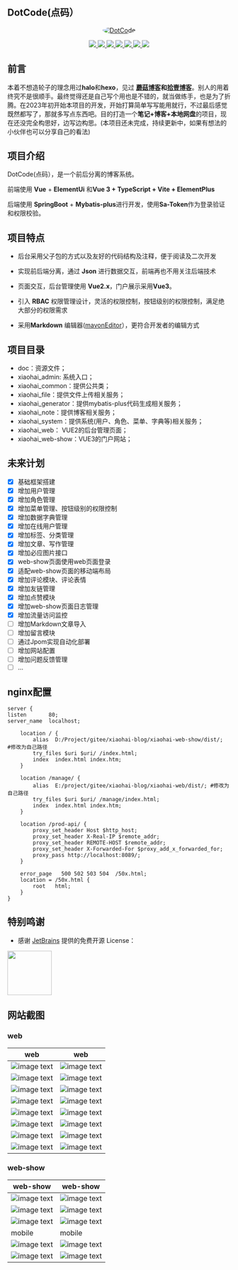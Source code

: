 ## DotCode(点码）

<p align=center>
  <a href="https://gitee.com/wch2019/xiaohai-blog">
    <img src="./doc/image/favicon.ico" alt="DotCode" style="border-radius: 50%">
  </a>
</p>

<p align="center">
   <a target="_blank" href="https://github.com/wch2019">
      <img src="https://img.shields.io/hexpm/l/plug.svg"/>
      <img src="https://img.shields.io/badge/JDK-17+-green.svg"/>
      <img src="https://img.shields.io/badge/springboot-2.7.7-green"/>
      <img src="https://img.shields.io/badge/vue-2.6.10-green"/>
      <img src="https://img.shields.io/badge/mysql-8.0+-green"/>
      <img src="https://img.shields.io/badge/mybatis--plus-3.5.3.1-green"/>
      <img src="https://img.shields.io/badge/redis-6.0.5-green"/>
   </a>
</p>

## 前言

 本着不想造轮子的理念用过**halo**和**hexo**，见过 **[蘑菇博客](https://gitee.com/moxi159753/mogu_blog_v2)**和**[拾壹博客](https://gitee.com/quequnlong/shiyi-blog)**。别人的用着终究不是很顺手。最终觉得还是自己写个用也是不错的，就当做练手，也是为了折腾。在2023年初开始本项目的开发，开始打算简单写写能用就行，不过最后感觉既然都写了，那就多写点东西吧。目的打造一个**笔记+博客+本地网盘**的项目，现在还没完全构思好，边写边构思。(本项目还未完成，持续更新中，如果有想法的小伙伴也可以分享自己的看法)

## 项目介绍

DotCode(点码），是一个前后分离的博客系统。

前端使用 **Vue** + **ElementUi** 和**Vue 3 + TypeScript + Vite + ElementPlus**

后端使用 **SpringBoot** + **Mybatis-plus**进行开发，使用**Sa-Token**作为登录验证和权限校验。

## 项目特点

- 后台采用父子包的方式以及友好的代码结构及注释，便于阅读及二次开发

- 实现前后端分离，通过 **Json** 进行数据交互，前端再也不用关注后端技术

- 页面交互，后台管理使用 **Vue2.x**，门户展示采用**Vue3**。

- 引入 **RBAC** 权限管理设计，灵活的权限控制，按钮级别的权限控制，满足绝大部分的权限需求

- 采用**Markdown** 编辑器([mavonEditor](www.mavoneditor.com)），更符合开发者的编辑方式

##  项目目录

- doc：资源文件；
- xiaohai_admin: 系统入口；
- xiaohai_common：提供公共类；
- xiaohai_file：提供文件上传相关服务；
- xiaohai_generator：提供mybatis-plus代码生成相关服务；
- xiaohai_note：提供博客相关服务；
- xiaohai_system：提供系统(用户、角色、菜单、字典等)相关服务；
- xiaohai_web： VUE2的后台管理页面；
- xiaohai_web-show：VUE3的门户网站；

## 未来计划

- [x] 基础框架搭建
- [x] 增加用户管理
- [x] 增加角色管理
- [x] 增加菜单管理、按钮级别的权限控制
- [x] 增加数据字典管理
- [x] 增加在线用户管理
- [x] 增加标签、分类管理
- [x] 增加文章、写作管理
- [x] 增加必应图片接口
- [x] web-show页面使用web页面登录
- [x] 适配web-show页面的移动端布局
- [x] 增加评论模块、评论表情
- [x] 增加友链管理
- [x] 增加点赞模块
- [x] 增加web-show页面日志管理
- [x] 增加流量访问监控
- [ ] 增加Markdown文章导入
- [ ] 增加留言模块
- [ ] 通过Jpom实现自动化部署
- [ ] 增加网站配置
- [ ] 增加问题反馈管理
- [ ] ...

## nginx配置

    server {
    listen       80;
    server_name  localhost;
    
        location / {
            alias  D:/Project/gitee/xiaohai-blog/xiaohai-web-show/dist/;  #修改为自己路径
            try_files $uri $uri/ /index.html;
            index  index.html index.htm;
        }
    
        location /manage/ {
            alias  E:/project/gitee/xiaohai-blog/xiaohai-web/dist/; #修改为自己路径
            try_files $uri $uri/ /manage/index.html;
            index  index.html index.htm;
        }
    
        location /prod-api/ {
    		proxy_set_header Host $http_host;
    		proxy_set_header X-Real-IP $remote_addr;
    		proxy_set_header REMOTE-HOST $remote_addr;
    		proxy_set_header X-Forwarded-For $proxy_add_x_forwarded_for;
    		proxy_pass http://localhost:8089/;
    	}
    
        error_page   500 502 503 504  /50x.html;
        location = /50x.html {
            root   html;
        }
    }

## 特别鸣谢

- 感谢 [JetBrains](https://jb.gg/OpenSourceSupport) 提供的免费开源 License：

[<img src="./doc/image/jb_beam.png" width="100" />](https://www.jetbrains.com/?from=xiaohai_blog)

## 网站截图

### web

|                     web                      |                     web                     |
|:--------------------------------------------:|:-------------------------------------------:|
| ![image text](./doc/image/web/register.png)  |  ![image text](./doc/image/web/login.png)   |
| ![image text](./doc/image/web/dashboard.png) | ![image text](./doc/image/web/article.png)  |
|   ![image text](./doc/image/web/edit.png)    |   ![image text](./doc/image/web/tags.png)   |
| ![image text](./doc/image/web/category.png)  | ![image text](./doc/image/web/comment.png)  |
|   ![image text](./doc/image/web/user.png)    |   ![image text](./doc/image/web/role.png)   |
|   ![image text](./doc/image/web/menu.png)    | ![image text](./doc/image/web/dictType.png) |
| ![image text](./doc/image/web/dictData.png)  |   ![image text](./doc/image/web/log.png)    |
| ![image text](./doc/image/web/log-view.png)  |  ![image text](./doc/image/web/online.png)  |

### web-show

| web-show                                               | web-show                                               |
|--------------------------------------------------------|--------------------------------------------------------|
| ![image text](./doc/image/web-show/index.png)          | ![image text](./doc/image/web-show/index-dark.png)     |
| ![image text](./doc/image/web-show/article.png)        | ![image text](./doc/image/web-show/back.png)           |
| ![image text](./doc/image/web-show/category.png)       | ![image text](./doc/image/web-show/search.png)         |
| mobile                                                 |  mobile                                                       |
| ![image text](./doc/image/web-show/mobile-index.png)   | ![image text](./doc/image/web-show/mobile-side.png)    |
| ![image text](./doc/image/web-show/mobile-article.png) | ![image text](./doc/image/web-show/mobile-comment.png) |

